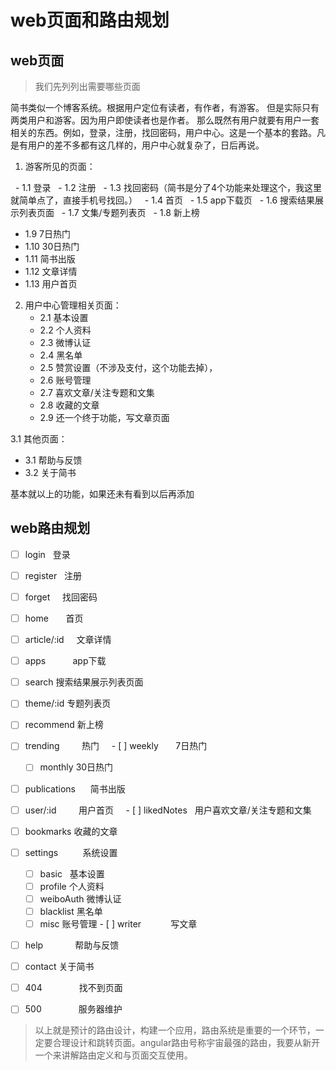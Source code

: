 # web页面和路由规划
## web页面
> 我们先列列出需要哪些页面

简书类似一个博客系统。根据用户定位有读者，有作者，有游客。 但是实际只有两类用户和游客。因为用户即使读者也是作者。
那么既然有用户就要有用户一套相关的东西。例如，登录，注册，找回密码，用户中心。这是一个基本的套路。凡是有用户的差不多都有这几样的，用户中心就复杂了，日后再说。


1. 游客所见的页面：

   - 1.1 登录
   - 1.2 注册
   - 1.3 找回密码（简书是分了4个功能来处理这个，我这里就简单点了，直接手机号找回。）
   - 1.4 首页
   - 1.5 app下载页
   - 1.6 搜索结果展示列表页面
   - 1.7 文集/专题列表页
   - 1.8 新上榜
   - 1.9 7日热门
   - 1.10 30日热门
   - 1.11 简书出版
   - 1.12 文章详情
   - 1.13 用户首页
 
2. 用户中心管理相关页面：
   - 2.1 基本设置
   - 2.2 个人资料 
   - 2.3 微博认证
   - 2.4 黑名单
   - 2.5 赞赏设置（不涉及支付，这个功能去掉），
   - 2.6 账号管理
   - 2.7 喜欢文章/关注专题和文集
   - 2.8 收藏的文章
   - 2.9 还一个终于功能，写文章页面

3.1 其他页面：
   - 3.1 帮助与反馈
   - 3.2 关于简书

基本就以上的功能，如果还未有看到以后再添加

## web路由规划

 - [ ] login             登录
 - [ ] register          注册
 - [ ] forget            找回密码
 - [ ] home              首页
 - [ ] article/:id       文章详情
 - [ ] apps              app下载
 - [ ] search            搜索结果展示列表页面
 - [ ] theme/:id         专题列表页 
 - [ ] recommend         新上榜
 - [ ] trending          热门
     - [ ] weekly        7日热门
     - [ ] monthly       30日热门
 - [ ] publications      简书出版
 - [ ] user/:id          用户首页
     - [ ] likedNotes    用户喜欢文章/关注专题和文集
 - [ ] bookmarks         收藏的文章
 - [ ] settings          系统设置
     - [ ] basic         基本设置
     - [ ] profile       个人资料
     - [ ] weiboAuth     微博认证
     - [ ] blacklist     黑名单
     - [ ] misc          账号管理
 - [ ] writer            写文章
 - [ ] help              帮助与反馈
 - [ ] contact           关于简书
 - [ ] 404               找不到页面
 - [ ] 500               服务器维护
 
 
> 以上就是预计的路由设计，构建一个应用，路由系统是重要的一个环节，一定要合理设计和跳转页面。angular路由号称宇宙最强的路由，我要从新开一个来讲解路由定义和与页面交互使用。
 
 
 
